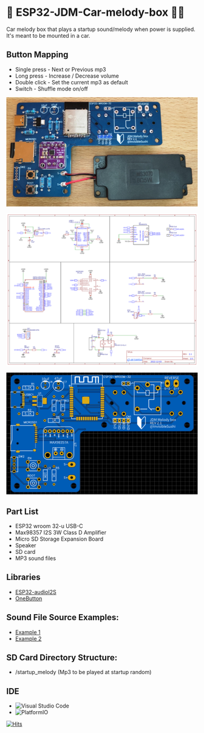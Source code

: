 # 🎵 ESP32-JDM-Car-melody-box 🚗🎶

Car melody box that plays a startup sound/melody when power is supplied. It's meant to be mounted in a car.

## Button Mapping
- Single press  - Next or Previous mp3
- Long press    - Increase / Decrease volume
- Double click  - Set the current mp3 as default
- Switch        - Shuffle mode on/off

![Prototype Image](/Images/Prototype.png)

![Schematic Diagram](/Images/Schematic%20diagram.png)

![PCB Image](/Images/PCB.png)

## Part List
- ESP32 wroom 32-u USB-C
- Max98357 I2S 3W Class D Amplifier
- Micro SD Storage Expansion Board
- Speaker
- SD card
- MP3 sound files

## Libraries
- [ESP32-audioI2S](https://github.com/schreibfaul1/ESP32-audioI2S)
- [OneButton](https://github.com/mathertel/OneButton)

## Sound File Source Examples:
- [Example 1](https://ko-fi.com/s/0c76c753a3)
- [Example 2](https://ko-fi.com/s/8723a46daa)

## SD Card Directory Structure:
- /startup_melody (Mp3 to be played at startup random)

## IDE
- ![Visual Studio Code](https://img.shields.io/badge/Visual%20Studio%20Code-0078d7.svg?style=for-the-badge&logo=visual-studio-code&logoColor=white)
- ![PlatformIO](https://img.shields.io/badge/-PlatformIO-FF7F00.svg?style=for-the-badge&logoColor=white)

[![Hits](https://hits.seeyoufarm.com/api/count/incr/badge.svg?url=https%3A%2F%2Fgithub.com%2Finvisiblesushi%2FESP32-JDM-Car-melody-box&count_bg=%2379C83D&title_bg=%23555555&icon=&icon_color=%23E7E7E7&title=hits&edge_flat=false)](https://hits.seeyoufarm.com)
